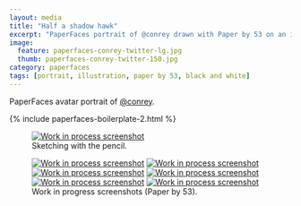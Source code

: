 ```yaml
---
layout: media
title: "Half a shadow hawk"
excerpt: "PaperFaces portrait of @conrey drawn with Paper by 53 on an iPad."
image: 
  feature: paperfaces-conrey-twitter-lg.jpg
  thumb: paperfaces-conrey-twitter-150.jpg
category: paperfaces
tags: [portrait, illustration, paper by 53, black and white]
---
```


PaperFaces avatar portrait of <a href="http://twitter.com/conrey">@conrey</a>.

{% include paperfaces-boilerplate-2.html %}

<figure>
	<a href="{{ site.url }}/images/paperfaces-conrey-process-1-lg.jpg"><img src="{{ site.url }}/images/paperfaces-conrey-process-1-750.jpg" alt="Work in process screenshot"></a>
	<figcaption>Sketching with the pencil.</figcaption>
</figure>

<figure class="half">
	<a href="{{ site.url }}/images/paperfaces-conrey-process-2-lg.jpg"><img src="{{ site.url }}/images/paperfaces-conrey-process-2-600.jpg" alt="Work in process screenshot"></a>
	<a href="{{ site.url }}/images/paperfaces-conrey-process-3-lg.jpg"><img src="{{ site.url }}/images/paperfaces-conrey-process-3-600.jpg" alt="Work in process screenshot"></a>
	<a href="{{ site.url }}/images/paperfaces-conrey-process-4-lg.jpg"><img src="{{ site.url }}/images/paperfaces-conrey-process-4-600.jpg" alt="Work in process screenshot"></a>
	<a href="{{ site.url }}/images/paperfaces-conrey-process-5-lg.jpg"><img src="{{ site.url }}/images/paperfaces-conrey-process-5-600.jpg" alt="Work in process screenshot"></a>
	<a href="{{ site.url }}/images/paperfaces-conrey-process-6-lg.jpg"><img src="{{ site.url }}/images/paperfaces-conrey-process-6-600.jpg" alt="Work in process screenshot"></a>
	<a href="{{ site.url }}/images/paperfaces-conrey-process-7-lg.jpg"><img src="{{ site.url }}/images/paperfaces-conrey-process-7-600.jpg" alt="Work in process screenshot"></a>
	<figcaption>Work in progress screenshots (Paper by 53).</figcaption>
</figure>